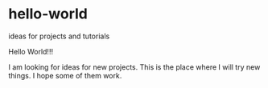 # hello-world
ideas for projects and tutorials

Hello World!!!

I am looking for ideas for new projects. This is the place where I will try new things. I hope some of them work.

